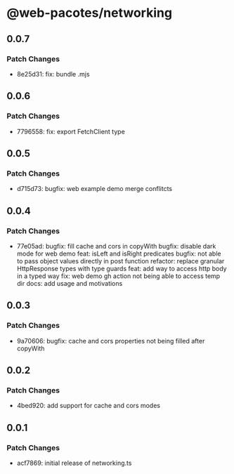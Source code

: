 # @web-pacotes/networking

## 0.0.7

### Patch Changes

- 8e25d31: fix: bundle .mjs

## 0.0.6

### Patch Changes

- 7796558: fix: export FetchClient type

## 0.0.5

### Patch Changes

- d715d73: bugfix: web example demo merge conflitcts

## 0.0.4

### Patch Changes

- 77e05ad: bugfix: fill cache and cors in copyWith
  bugfix: disable dark mode for web demo
  feat: isLeft and isRight predicates
  bugfix: not able to pass object values directly in post function
  refactor: replace granular HttpResponse types with type guards
  feat: add way to access http body in a typed way
  fix: web demo gh action not being able to access temp dir
  docs: add usage and motivations

## 0.0.3

### Patch Changes

- 9a70606: bugfix: cache and cors properties not being filled after copyWith

## 0.0.2

### Patch Changes

- 4bed920: add support for cache and cors modes

## 0.0.1

### Patch Changes

- acf7869: initial release of networking.ts

